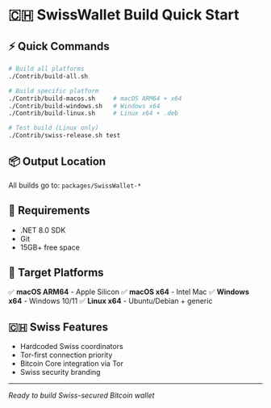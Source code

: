 # 🇨🇭 SwissWallet Build Quick Start

## ⚡ Quick Commands

```bash
# Build all platforms
./Contrib/build-all.sh

# Build specific platform
./Contrib/build-macos.sh     # macOS ARM64 + x64
./Contrib/build-windows.sh   # Windows x64
./Contrib/build-linux.sh     # Linux x64 + .deb

# Test build (Linux only)
./Contrib/swiss-release.sh test
```

## 📦 Output Location

All builds go to: `packages/SwissWallet-*`

## 🔧 Requirements

- .NET 8.0 SDK
- Git
- 15GB+ free space

## 🎯 Target Platforms

✅ **macOS ARM64** - Apple Silicon
✅ **macOS x64** - Intel Mac
✅ **Windows x64** - Windows 10/11
✅ **Linux x64** - Ubuntu/Debian + generic

## 🇨🇭 Swiss Features

- Hardcoded Swiss coordinators
- Tor-first connection priority
- Bitcoin Core integration via Tor
- Swiss security branding

---

*Ready to build Swiss-secured Bitcoin wallet*